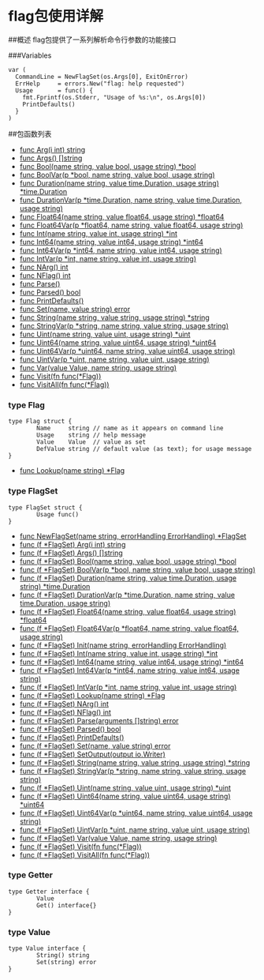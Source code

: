 # flag包使用详解

##概述
flag包提供了一系列解析命令行参数的功能接口

###Variables
    
    var (
      CommandLine = NewFlagSet(os.Args[0], ExitOnError)
      ErrHelp     = errors.New("flag: help requested")
      Usage       = func() {
        fmt.Fprintf(os.Stderr, "Usage of %s:\n", os.Args[0])
        PrintDefaults()
      }
    )


##包函数列表
- [func Arg(i int) string](Arg.md)
- [func Args() []string](Args.md)
- [func Bool(name string, value bool, usage string) *bool](Bool.md)
- [func BoolVar(p *bool, name string, value bool, usage string)](BoolVar.md)
- [func Duration(name string, value time.Duration, usage string) *time.Duration](Duration.md)
- [func DurationVar(p *time.Duration, name string, value time.Duration, usage string)](DurationVar.md)
- [func Float64(name string, value float64, usage string) *float64](Float64.md)
- [func Float64Var(p *float64, name string, value float64, usage string)](Float64Var.md)
- [func Int(name string, value int, usage string) *int](Int.md)
- [func Int64(name string, value int64, usage string) *int64](Int64.md)
- [func Int64Var(p *int64, name string, value int64, usage string)](Int64Var.md)
- [func IntVar(p *int, name string, value int, usage string)](IntVar.md)
- [func NArg() int](NArg.md)
- [func NFlag() int](NFlag.md)
- [func Parse()](Parse.md)
- [func Parsed() bool](Parsed.md)
- [func PrintDefaults()](PrintDefaults.md)
- [func Set(name, value string) error](Set.md)
- [func String(name string, value string, usage string) *string](String.md)
- [func StringVar(p *string, name string, value string, usage string)](StringVar)
- [func Uint(name string, value uint, usage string) *uint](Uint.md)
- [func Uint64(name string, value uint64, usage string) *uint64](Uint64.md)
- [func Uint64Var(p *uint64, name string, value uint64, usage string)](Uint64Var.md)
- [func UintVar(p *uint, name string, value uint, usage string)](UintVar.md)
- [func Var(value Value, name string, usage string)](Var.md)
- [func Visit(fn func(*Flag))](Visit.md)
- [func VisitAll(fn func(*Flag))](VisitAll.md)

### type Flag
	
	type Flag struct {
	        Name     string // name as it appears on command line
	        Usage    string // help message
	        Value    Value  // value as set
	        DefValue string // default value (as text); for usage message
	}

- [func Lookup(name string) *Flag](Lookup.md)

### type FlagSet
    
    type FlagSet struct {
            Usage func()
    }

- [func NewFlagSet(name string, errorHandling ErrorHandling) *FlagSet](NewFlagSet.md)
- [func (f *FlagSet) Arg(i int) string](FlagSetArg.md)
- [func (f *FlagSet) Args() []string](FlagSetArgs.md)
- [func (f *FlagSet) Bool(name string, value bool, usage string) *bool](FlagSetBool.md)
- [func (f *FlagSet) BoolVar(p *bool, name string, value bool, usage string)](FlagSetBoolVar.md)
- [func (f *FlagSet) Duration(name string, value time.Duration, usage string) *time.Duration](FlagSetDuration.md)
- [func (f *FlagSet) DurationVar(p *time.Duration, name string, value time.Duration, usage string)](FlagSetDurationVar.md)
- [func (f *FlagSet) Float64(name string, value float64, usage string) *float64](FlagSetFloat64.md)
- [func (f *FlagSet) Float64Var(p *float64, name string, value float64, usage string)](FlagSetFloat64Var)
- [func (f *FlagSet) Init(name string, errorHandling ErrorHandling)](FlagSetInit.md)
- [func (f *FlagSet) Int(name string, value int, usage string) *int](FlagSetInt.md)
- [func (f *FlagSet) Int64(name string, value int64, usage string) *int64](FlagSetInt64.md)
- [func (f *FlagSet) Int64Var(p *int64, name string, value int64, usage string)](FlagSetInt64Var)
- [func (f *FlagSet) IntVar(p *int, name string, value int, usage string)](FlagSetIntVar)
- [func (f *FlagSet) Lookup(name string) *Flag](FlagSetIntVar.md)
- [func (f *FlagSet) NArg() int](FlagSetNArg.md)
- [func (f *FlagSet) NFlag() int](FlagSetNFlag.md)
- [func (f *FlagSet) Parse(arguments []string) error](FlagSetParse.md)
- [func (f *FlagSet) Parsed() bool](FlagSetParsed.md)
- [func (f *FlagSet) PrintDefaults()](FlagSetPrintDefaults.md)
- [func (f *FlagSet) Set(name, value string) error](FlagSetSet.md)
- [func (f *FlagSet) SetOutput(output io.Writer)](FlagSetSetOutput.md)
- [func (f *FlagSet) String(name string, value string, usage string) *string](FlagSetString.md)
- [func (f *FlagSet) StringVar(p *string, name string, value string, usage string)](FlagSetStringVar.md)
- [func (f *FlagSet) Uint(name string, value uint, usage string) *uint](FlagSetUint.md)
- [func (f *FlagSet) Uint64(name string, value uint64, usage string) *uint64](FlagSetUint64.md)
- [func (f *FlagSet) Uint64Var(p *uint64, name string, value uint64, usage string)](FlagSetUint64Var.md)
- [func (f *FlagSet) UintVar(p *uint, name string, value uint, usage string)](FlagSetUintVar.md)
- [func (f *FlagSet) Var(value Value, name string, usage string)](FlagSetVar.md)
- [func (f *FlagSet) Visit(fn func(*Flag))](FlagSetVisit.md)
- [func (f *FlagSet) VisitAll(fn func(*Flag))](FlagSetVisitAll.md)

### type Getter
    
    type Getter interface {
            Value
            Get() interface{}
    }

### type Value
    
    type Value interface {
            String() string
            Set(string) error
    }
